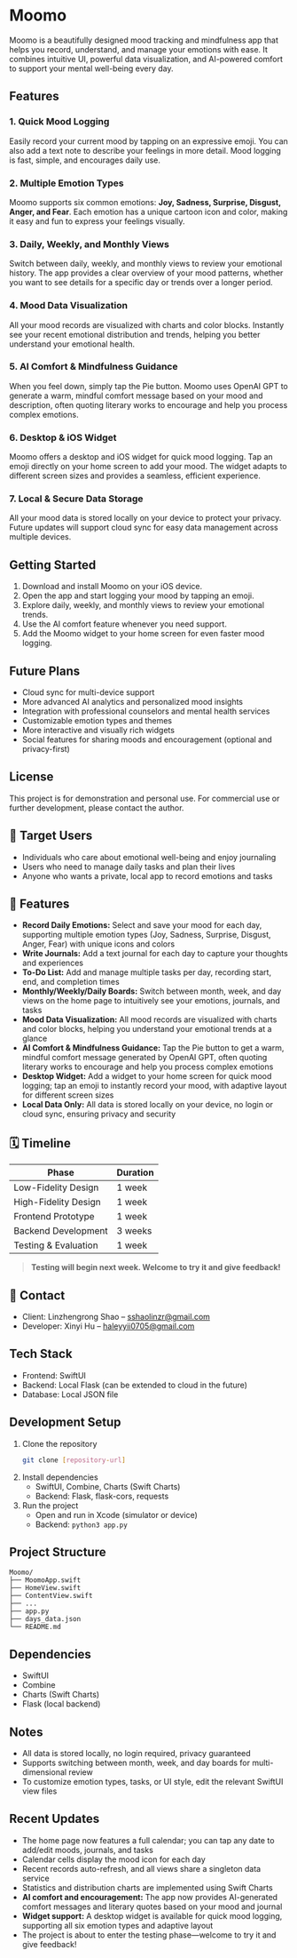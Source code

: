# Moomo

Moomo is a beautifully designed mood tracking and mindfulness app that helps you record, understand, and manage your emotions with ease. It combines intuitive UI, powerful data visualization, and AI-powered comfort to support your mental well-being every day.

## Features

### 1. Quick Mood Logging
Easily record your current mood by tapping on an expressive emoji. You can also add a text note to describe your feelings in more detail. Mood logging is fast, simple, and encourages daily use.

### 2. Multiple Emotion Types
Moomo supports six common emotions: **Joy, Sadness, Surprise, Disgust, Anger, and Fear**. Each emotion has a unique cartoon icon and color, making it easy and fun to express your feelings visually.

### 3. Daily, Weekly, and Monthly Views
Switch between daily, weekly, and monthly views to review your emotional history. The app provides a clear overview of your mood patterns, whether you want to see details for a specific day or trends over a longer period.

### 4. Mood Data Visualization
All your mood records are visualized with charts and color blocks. Instantly see your recent emotional distribution and trends, helping you better understand your emotional health.

### 5. AI Comfort & Mindfulness Guidance
When you feel down, simply tap the Pie button. Moomo uses OpenAI GPT to generate a warm, mindful comfort message based on your mood and description, often quoting literary works to encourage and help you process complex emotions.

### 6. Desktop & iOS Widget
Moomo offers a desktop and iOS widget for quick mood logging. Tap an emoji directly on your home screen to add your mood. The widget adapts to different screen sizes and provides a seamless, efficient experience.

### 7. Local & Secure Data Storage
All your mood data is stored locally on your device to protect your privacy. Future updates will support cloud sync for easy data management across multiple devices.

## Getting Started
1. Download and install Moomo on your iOS device.
2. Open the app and start logging your mood by tapping an emoji.
3. Explore daily, weekly, and monthly views to review your emotional trends.
4. Use the AI comfort feature whenever you need support.
5. Add the Moomo widget to your home screen for even faster mood logging.

## Future Plans
- Cloud sync for multi-device support
- More advanced AI analytics and personalized mood insights
- Integration with professional counselors and mental health services
- Customizable emotion types and themes
- More interactive and visually rich widgets
- Social features for sharing moods and encouragement (optional and privacy-first)

## License
This project is for demonstration and personal use. For commercial use or further development, please contact the author.

## 🎯 Target Users
- Individuals who care about emotional well-being and enjoy journaling
- Users who need to manage daily tasks and plan their lives
- Anyone who wants a private, local app to record emotions and tasks

## 🚀 Features
- **Record Daily Emotions:** Select and save your mood for each day, supporting multiple emotion types (Joy, Sadness, Surprise, Disgust, Anger, Fear) with unique icons and colors
- **Write Journals:** Add a text journal for each day to capture your thoughts and experiences
- **To-Do List:** Add and manage multiple tasks per day, recording start, end, and completion times
- **Monthly/Weekly/Daily Boards:** Switch between month, week, and day views on the home page to intuitively see your emotions, journals, and tasks
- **Mood Data Visualization:** All mood records are visualized with charts and color blocks, helping you understand your emotional trends at a glance
- **AI Comfort & Mindfulness Guidance:** Tap the Pie button to get a warm, mindful comfort message generated by OpenAI GPT, often quoting literary works to encourage and help you process complex emotions
- **Desktop Widget:** Add a widget to your home screen for quick mood logging; tap an emoji to instantly record your mood, with adaptive layout for different screen sizes
- **Local Data Only:** All data is stored locally on your device, no login or cloud sync, ensuring privacy and security

## 🗓️ Timeline
| Phase                | Duration |
|----------------------|----------|
| Low-Fidelity Design  | 1 week   |
| High-Fidelity Design | 1 week   |
| Frontend Prototype   | 1 week   |
| Backend Development  | 3 weeks  |
| Testing & Evaluation | 1 week   |

> **Testing will begin next week. Welcome to try it and give feedback!**

## 👥 Contact
- Client: Linzhengrong Shao – sshaolinzr@gmail.com
- Developer: Xinyi Hu – haleyyii0705@gmail.com

## Tech Stack
- Frontend: SwiftUI
- Backend: Local Flask (can be extended to cloud in the future)
- Database: Local JSON file

## Development Setup
1. Clone the repository
   ```bash
   git clone [repository-url]
   ```
2. Install dependencies
   - SwiftUI, Combine, Charts (Swift Charts)
   - Backend: Flask, flask-cors, requests
3. Run the project
   - Open and run in Xcode (simulator or device)
   - Backend: `python3 app.py`

## Project Structure
```
Moomo/
├── MoomoApp.swift
├── HomeView.swift
├── ContentView.swift
├── ...
├── app.py
├── days_data.json
└── README.md
```

## Dependencies
- SwiftUI
- Combine
- Charts (Swift Charts)
- Flask (local backend)

## Notes
- All data is stored locally, no login required, privacy guaranteed
- Supports switching between month, week, and day boards for multi-dimensional review
- To customize emotion types, tasks, or UI style, edit the relevant SwiftUI view files

## Recent Updates
- The home page now features a full calendar; you can tap any date to add/edit moods, journals, and tasks
- Calendar cells display the mood icon for each day
- Recent records auto-refresh, and all views share a singleton data service
- Statistics and distribution charts are implemented using Swift Charts
- **AI comfort and encouragement:** The app now provides AI-generated comfort messages and literary quotes based on your mood and journal
- **Widget support:** A desktop widget is available for quick mood logging, supporting all six emotion types and adaptive layout
- The project is about to enter the testing phase—welcome to try it and give feedback! 